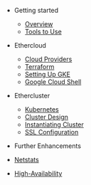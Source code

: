 - Getting started

  - [Overview](overview.md)
  - [Tools to Use](tools.md)

- Ethercloud 

  - [Cloud Providers](cloud.md)
  - [Terraform](terraform.md)
  - [Setting Up GKE](setting-gke.md)
  - [Google Cloud Shell](cloud-shell.md)

- Ethercluster 

  - [Kubernetes](kubernetes.md)
  - [Cluster Design](cluster-design.md)
  - [Instantiating Cluster](cluster.md)
  - [SSL Configuration](ssl.md)

- Further Enhancements
- [Netstats](stats.md)
- [High-Availability](high-availability.md)
